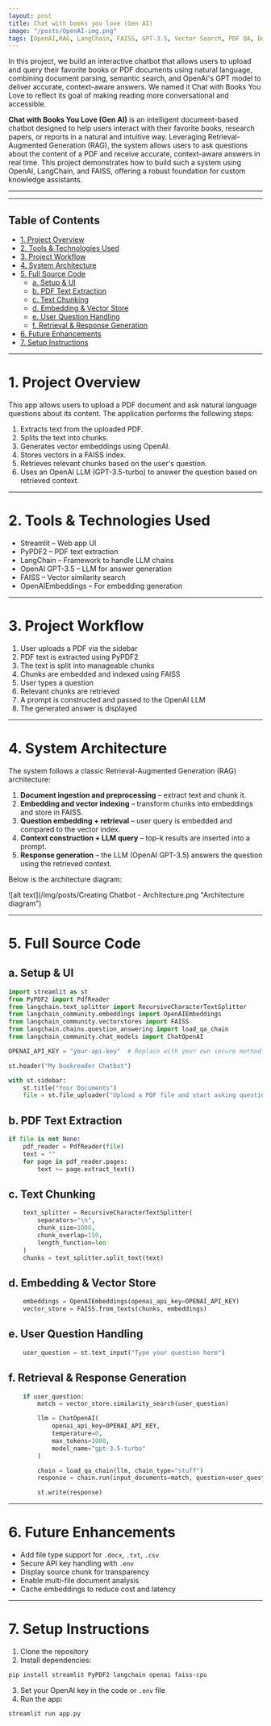 ```yaml
---
layout: post
title: Chat with books you love (Gen AI)
image: "/posts/OpenAI-img.png"
tags: [OpenAI,RAG, LangChain, FAISS, GPT-3.5, Vector Search, PDF QA, Document Chatbot, Streamlit, Embeddings, NLP, LLM, Gen AI]
---
```

In this project, we build an interactive chatbot that allows users to upload and query their favorite books or PDF documents using natural language, combining document parsing, semantic search, and OpenAI's GPT model to deliver accurate, context-aware answers. We named it Chat with Books You Love to reflect its goal of making reading more conversational and accessible.


**Chat with Books You Love (Gen AI)** is an intelligent document-based chatbot designed to help users interact with their favorite books, research papers, or reports in a natural and intuitive way. Leveraging Retrieval-Augmented Generation (RAG), the system allows users to ask questions about the content of a PDF and receive accurate, context-aware answers in real time. This project demonstrates how to build such a system using OpenAI, LangChain, and FAISS, offering a robust foundation for custom knowledge assistants.

---

---

## Table of Contents

- [1. Project Overview](#1-project-overview)
- [2. Tools & Technologies Used](#2-tools--technologies-used)
- [3. Project Workflow](#3-project-workflow)
- [4. System Architecture](#4-system-architecture)
- [5. Full Source Code](#5-full-source-code)
  - [a. Setup & UI](#a-setup--ui)
  - [b. PDF Text Extraction](#b-pdf-text-extraction)
  - [c. Text Chunking](#c-text-chunking)
  - [d. Embedding & Vector Store](#d-embedding--vector-store)
  - [e. User Question Handling](#e-user-question-handling)
  - [f. Retrieval & Response Generation](#f-retrieval--response-generation)
- [6. Future Enhancements](#6-future-enhancements)
- [7. Setup Instructions](#7-setup-instructions)

---

# 1. Project Overview <a name="1-project-overview"></a>

This app allows users to upload a PDF document and ask natural language questions about its content. The application performs the following steps:

1. Extracts text from the uploaded PDF.
2. Splits the text into chunks.
3. Generates vector embeddings using OpenAI.
4. Stores vectors in a FAISS index.
5. Retrieves relevant chunks based on the user's question.
6. Uses an OpenAI LLM (GPT-3.5-turbo) to answer the question based on retrieved context.

---

# 2. Tools & Technologies Used <a name="2-tools--technologies-used"></a>

- Streamlit – Web app UI
- PyPDF2 – PDF text extraction
- LangChain – Framework to handle LLM chains
- OpenAI GPT-3.5 – LLM for answer generation
- FAISS – Vector similarity search
- OpenAIEmbeddings – For embedding generation

---

# 3. Project Workflow <a name="3-project-workflow"></a>

1. User uploads a PDF via the sidebar
2. PDF text is extracted using PyPDF2
3. The text is split into manageable chunks
4. Chunks are embedded and indexed using FAISS
5. User types a question
6. Relevant chunks are retrieved
7. A prompt is constructed and passed to the OpenAI LLM
8. The generated answer is displayed

---

# 4. System Architecture <a name="4-system-architecture"></a>

The system follows a classic Retrieval-Augmented Generation (RAG) architecture:

1. **Document ingestion and preprocessing** – extract text and chunk it.
2. **Embedding and vector indexing** – transform chunks into embeddings and store in FAISS.
3. **Question embedding + retrieval** – user query is embedded and compared to the vector index.
4. **Context construction + LLM query** – top-k results are inserted into a prompt.
5. **Response generation** – the LLM (OpenAI GPT-3.5) answers the question using the retrieved context.

Below is the architecture diagram:

![alt text](/img/posts/Creating Chatbot - Architecture.png "Architecture diagram")

---

# 5. Full Source Code <a name="5-full-source-code"></a>

## a. Setup & UI <a name="a-setup--ui"></a>
```python
import streamlit as st
from PyPDF2 import PdfReader
from langchain.text_splitter import RecursiveCharacterTextSplitter
from langchain_community.embeddings import OpenAIEmbeddings
from langchain_community.vectorstores import FAISS
from langchain.chains.question_answering import load_qa_chain
from langchain_community.chat_models import ChatOpenAI

OPENAI_API_KEY = "your-api-key"  # Replace with your own secure method

st.header("My bookreader Chatbot")

with st.sidebar:
    st.title("Your Documents")
    file = st.file_uploader("Upload a PDF file and start asking questions", type="pdf")
```

## b. PDF Text Extraction <a name="b-pdf-text-extraction"></a>
```python
if file is not None:
    pdf_reader = PdfReader(file)
    text = ""
    for page in pdf_reader.pages:
        text += page.extract_text()
```

## c. Text Chunking <a name="c-text-chunking"></a>
```python
    text_splitter = RecursiveCharacterTextSplitter(
        separators="\n",
        chunk_size=1000,
        chunk_overlap=150,
        length_function=len
    )
    chunks = text_splitter.split_text(text)
```

## d. Embedding & Vector Store <a name="d-embedding--vector-store"></a>
```python
    embeddings = OpenAIEmbeddings(openai_api_key=OPENAI_API_KEY)
    vector_store = FAISS.from_texts(chunks, embeddings)
```

## e. User Question Handling <a name="e-user-question-handling"></a>
```python
    user_question = st.text_input("Type your question here")
```

## f. Retrieval & Response Generation <a name="f-retrieval--response-generation"></a>
```python
    if user_question:
        match = vector_store.similarity_search(user_question)

        llm = ChatOpenAI(
            openai_api_key=OPENAI_API_KEY,
            temperature=0,
            max_tokens=1000,
            model_name="gpt-3.5-turbo"
        )

        chain = load_qa_chain(llm, chain_type="stuff")
        response = chain.run(input_documents=match, question=user_question)

        st.write(response)
```

---

# 6. Future Enhancements <a name="6-future-enhancements"></a>

- Add file type support for `.docx`, `.txt`, `.csv`
- Secure API key handling with `.env`
- Display source chunk for transparency
- Enable multi-file document analysis
- Cache embeddings to reduce cost and latency

---

# 7. Setup Instructions <a name="7-setup-instructions"></a>

1. Clone the repository
2. Install dependencies:

```bash
pip install streamlit PyPDF2 langchain openai faiss-cpu
```

3. Set your OpenAI key in the code or `.env` file
4. Run the app:

```bash
streamlit run app.py
```
